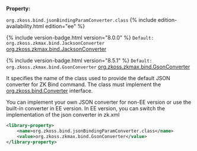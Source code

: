 **Property:**

`org.zkoss.bind.jsonBindingParamConverter.class`
{% include edition-availability.html edition="ee" %}

{% include version-badge.html version="8.0.0" %} `Default: org.zkoss.zkmax.bind.JacksonConverter` [org.zkoss.zkmax.bind.JacksonConverter](https://www.zkoss.org/javadoc/latest/zk/org/zkoss/zkmax/bind/JacksonConverter.html)

{% include version-badge.html version="8.5.1" %} `Default: org.zkoss.zkmax.bind.GsonConverter` [org.zkoss.zkmax.bind.GsonConverter](https://www.zkoss.org/javadoc/latest/zk/org/zkoss/zkmax/bind/GsonConverter.html)

It specifies the name of the class used to provide the default JSON
converter for ZK Bind command. The class must implement the
[org.zkoss.bind.Converter](https://www.zkoss.org/javadoc/latest/zk/org/zkoss/bind/Converter.html) interface.

You can implement your own JSON converter for non-EE version or use the
built-in converter in EE version. In EE version, you can switch the
implementation of the json converter in zk.xml

```xml
<library-property>
    <name>org.zkoss.bind.jsonBindingParamConverter.class</name>
    <value>org.zkoss.zkmax.bind.GsonConverter</value>
</library-property>
```
